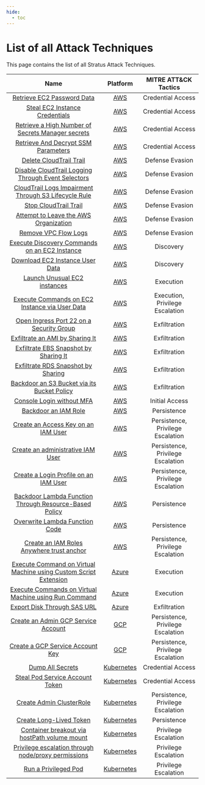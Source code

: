 ```yaml
---
hide:
  - toc
---
```


# List of all Attack Techniques

This page contains the list of all Stratus Attack Techniques.

| Name   | Platform | MITRE ATT&CK Tactics |
| :----: | :------: | :------------------: |
| [Retrieve EC2 Password Data](./AWS/aws.credential-access.ec2-get-password-data.md) | [AWS](./AWS/index.md) | Credential Access |
| [Steal EC2 Instance Credentials](./AWS/aws.credential-access.ec2-steal-instance-credentials.md) | [AWS](./AWS/index.md) | Credential Access |
| [Retrieve a High Number of Secrets Manager secrets](./AWS/aws.credential-access.secretsmanager-retrieve-secrets.md) | [AWS](./AWS/index.md) | Credential Access |
| [Retrieve And Decrypt SSM Parameters](./AWS/aws.credential-access.ssm-retrieve-securestring-parameters.md) | [AWS](./AWS/index.md) | Credential Access |
| [Delete CloudTrail Trail](./AWS/aws.defense-evasion.cloudtrail-delete.md) | [AWS](./AWS/index.md) | Defense Evasion |
| [Disable CloudTrail Logging Through Event Selectors](./AWS/aws.defense-evasion.cloudtrail-event-selectors.md) | [AWS](./AWS/index.md) | Defense Evasion |
| [CloudTrail Logs Impairment Through S3 Lifecycle Rule](./AWS/aws.defense-evasion.cloudtrail-lifecycle-rule.md) | [AWS](./AWS/index.md) | Defense Evasion |
| [Stop CloudTrail Trail](./AWS/aws.defense-evasion.cloudtrail-stop.md) | [AWS](./AWS/index.md) | Defense Evasion |
| [Attempt to Leave the AWS Organization](./AWS/aws.defense-evasion.organizations-leave.md) | [AWS](./AWS/index.md) | Defense Evasion |
| [Remove VPC Flow Logs](./AWS/aws.defense-evasion.vpc-remove-flow-logs.md) | [AWS](./AWS/index.md) | Defense Evasion |
| [Execute Discovery Commands on an EC2 Instance](./AWS/aws.discovery.ec2-enumerate-from-instance.md) | [AWS](./AWS/index.md) | Discovery |
| [Download EC2 Instance User Data](./AWS/aws.discovery.ec2-download-user-data.md) | [AWS](./AWS/index.md) | Discovery |
| [Launch Unusual EC2 instances](./AWS/aws.execution.ec2-launch-unusual-instances.md) | [AWS](./AWS/index.md) | Execution |
| [Execute Commands on EC2 Instance via User Data](./AWS/aws.execution.ec2-user-data.md) | [AWS](./AWS/index.md) | Execution, Privilege Escalation |
| [Open Ingress Port 22 on a Security Group](./AWS/aws.exfiltration.ec2-security-group-open-port-22-ingress.md) | [AWS](./AWS/index.md) | Exfiltration |
| [Exfiltrate an AMI by Sharing It](./AWS/aws.exfiltration.ec2-share-ami.md) | [AWS](./AWS/index.md) | Exfiltration |
| [Exfiltrate EBS Snapshot by Sharing It](./AWS/aws.exfiltration.ec2-share-ebs-snapshot.md) | [AWS](./AWS/index.md) | Exfiltration |
| [Exfiltrate RDS Snapshot by Sharing](./AWS/aws.exfiltration.rds-share-snapshot.md) | [AWS](./AWS/index.md) | Exfiltration |
| [Backdoor an S3 Bucket via its Bucket Policy](./AWS/aws.exfiltration.s3-backdoor-bucket-policy.md) | [AWS](./AWS/index.md) | Exfiltration |
| [Console Login without MFA](./AWS/aws.initial-access.console-login-without-mfa.md) | [AWS](./AWS/index.md) | Initial Access |
| [Backdoor an IAM Role](./AWS/aws.persistence.iam-backdoor-role.md) | [AWS](./AWS/index.md) | Persistence |
| [Create an Access Key on an IAM User](./AWS/aws.persistence.iam-backdoor-user.md) | [AWS](./AWS/index.md) | Persistence, Privilege Escalation |
| [Create an administrative IAM User](./AWS/aws.persistence.iam-create-admin-user.md) | [AWS](./AWS/index.md) | Persistence, Privilege Escalation |
| [Create a Login Profile on an IAM User](./AWS/aws.persistence.iam-create-user-login-profile.md) | [AWS](./AWS/index.md) | Persistence, Privilege Escalation |
| [Backdoor Lambda Function Through Resource-Based Policy](./AWS/aws.persistence.lambda-backdoor-function.md) | [AWS](./AWS/index.md) | Persistence |
| [Overwrite Lambda Function Code](./AWS/aws.persistence.lambda-overwrite-code.md) | [AWS](./AWS/index.md) | Persistence |
| [Create an IAM Roles Anywhere trust anchor](./AWS/aws.persistence.rolesanywhere-create-trust-anchor.md) | [AWS](./AWS/index.md) | Persistence, Privilege Escalation |
| [Execute Command on Virtual Machine using Custom Script Extension](./azure/azure.execution.vm-custom-script-extension.md) | [Azure](./azure/index.md) | Execution |
| [Execute Commands on Virtual Machine using Run Command](./azure/azure.execution.vm-run-command.md) | [Azure](./azure/index.md) | Execution |
| [Export Disk Through SAS URL](./azure/azure.exfiltration.disk-export.md) | [Azure](./azure/index.md) | Exfiltration |
| [Create an Admin GCP Service Account](./GCP/gcp.persistence.create-admin-service-account.md) | [GCP](./GCP/index.md) | Persistence, Privilege Escalation |
| [Create a GCP Service Account Key](./GCP/gcp.persistence.create-service-account-key.md) | [GCP](./GCP/index.md) | Persistence, Privilege Escalation |
| [Dump All Secrets](./kubernetes/k8s.credential-access.dump-secrets.md) | [Kubernetes](./kubernetes/index.md) | Credential Access |
| [Steal Pod Service Account Token](./kubernetes/k8s.credential-access.steal-serviceaccount-token.md) | [Kubernetes](./kubernetes/index.md) | Credential Access |
| [Create Admin ClusterRole](./kubernetes/k8s.persistence.create-admin-clusterrole.md) | [Kubernetes](./kubernetes/index.md) | Persistence, Privilege Escalation |
| [Create Long-Lived Token](./kubernetes/k8s.persistence.create-token.md) | [Kubernetes](./kubernetes/index.md) | Persistence |
| [Container breakout via hostPath volume mount](./kubernetes/k8s.privilege-escalation.hostpath-volume.md) | [Kubernetes](./kubernetes/index.md) | Privilege Escalation |
| [Privilege escalation through node/proxy permissions](./kubernetes/k8s.privilege-escalation.nodes-proxy.md) | [Kubernetes](./kubernetes/index.md) | Privilege Escalation |
| [Run a Privileged Pod](./kubernetes/k8s.privilege-escalation.privileged-pod.md) | [Kubernetes](./kubernetes/index.md) | Privilege Escalation |
